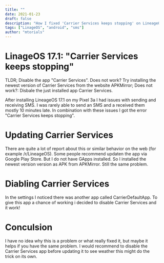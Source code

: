 ```yaml
---
title: ""
date: 2021-01-23
draft: false
description: "How I fixed 'Carrier Services keeps stopping' on LineageOS 17.1"
tags: ["LinageOS", "android", "sms"]
author: "mtorials"
---
```


# LinageOS 17.1: "Carrier Services keeps stopping"

TLDR; Disable the app "Carrier Services". Does not work? Try installing the newest version of Carrier Services from the website APKMirror; Does not work?: Disbale the just installed app Carrier Services. 

After installing LineageOS 17.1 on my Pixel 3a I had issues with sending and receiving SMS. I was rarely able to send an SMS and a received them mostly 10 minutes late. In combination with these issues I got the error "Carrier Services keeps stopping".

# Updating Carrier Services

There are quite a lot of report about this or similar behavior on the web (for example /r/LineageOS). Some people recommend updaten the app via Google Play Store. But I do not have GApps installed. So I installed the newest version version as APK from APKMirror. Still the same problem.

# Diabling Carrier Services

In the settings I noticed there was another app called CarrierDefaultApp. To give this app a chance of working i decided to disable Carrier Services and it work!

# Conculsion

I have no idea why this is a problem or what really fixed it, but maybe it helps if you have the same problem. I would recommend to disable the Carrier Services app before updating it to see weather this might do the trick on its own.
